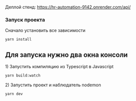 Деплой стенд: https://hr-automation-9142.onrender.com/api/

<h3>Запуск проекта</h3>
<p>Сначало установить все зависимости<p>

```bash
yarn install
```

<h2>Для запуска нужно два окна консоли</h2>
  
<p>1) Запустить компиляцию из Typescript в Javascript<p>
  
```bash
yarn build:watch
```
<p>2) Запустить проект и наблюдатель nodemon<p>
  
```bash
yarn dev
```
